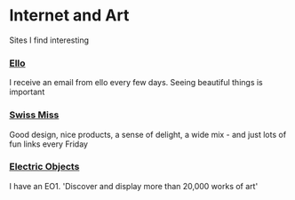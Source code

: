 # Internet and Art



Sites I find interesting

### [Ello]( https://ello.co/ )

I receive an email from ello every few days. Seeing beautiful things is important


### [Swiss Miss]( http://www.swiss-miss.com/ )

Good design, nice products, a sense of delight, a wide mix - and just lots of fun links every Friday


### [Electric Objects]( https://www.electricobjects.com/ )

I have an EO1. 'Discover and display more than 20,000 works of art'





